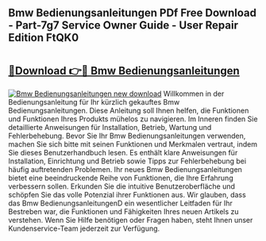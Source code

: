 ## Bmw Bedienungsanleitungen PDf Free Download - Part-7g7 Service Owner Guide - User Repair Edition FtQK0

# <h2><a href="http://df5rgj3.blite.top/?on=Bmw+Bedienungsanleitungen">🔗Download 👉🔴 Bmw Bedienungsanleitungen</a></h2>

[![Bmw Bedienungsanleitungen new download](https://i.imgur.com/lujVjoI.png)](http://df5rgj3.blite.top/?on=Bmw+Bedienungsanleitungen)
Willkommen in der Bedienungsanleitung für Ihr kürzlich gekauftes Bmw Bedienungsanleitungen. Diese Anleitung soll Ihnen helfen, die Funktionen und Funktionen Ihres Produkts mühelos zu navigieren. Im Inneren finden Sie detaillierte Anweisungen für Installation, Betrieb, Wartung und Fehlerbehebung. Bevor Sie Ihr Bmw Bedienungsanleitungen verwenden, machen Sie sich bitte mit seinen Funktionen und Merkmalen vertraut, indem Sie dieses Benutzerhandbuch lesen. Es enthält klare Anweisungen für Installation, Einrichtung und Betrieb sowie Tipps zur Fehlerbehebung bei häufig auftretenden Problemen. Ihr neues Bmw Bedienungsanleitungen bietet eine beeindruckende Reihe von Funktionen, die Ihre Erfahrung verbessern sollen. Erkunden Sie die intuitive Benutzeroberfläche und schöpfen Sie das volle Potenzial ihrer Funktionen aus. Wir glauben, dass das Bmw BedienungsanleitungenD ein wesentlicher Leitfaden für Ihr Bestreben war, die Funktionen und Fähigkeiten Ihres neuen Artikels zu verstehen. Wenn Sie Hilfe benötigen oder Fragen haben, steht Ihnen unser Kundenservice-Team jederzeit zur Verfügung.
